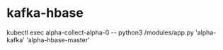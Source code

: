 # kafka-hbase

kubectl exec alpha-collect-alpha-0 -- python3 /modules/app.py 'alpha-kafka' 'alpha-hbase-master'
